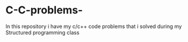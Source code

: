 # C-C-problems-
In this repository i have my c/c++ code problems that i solved during my Structured programming class
